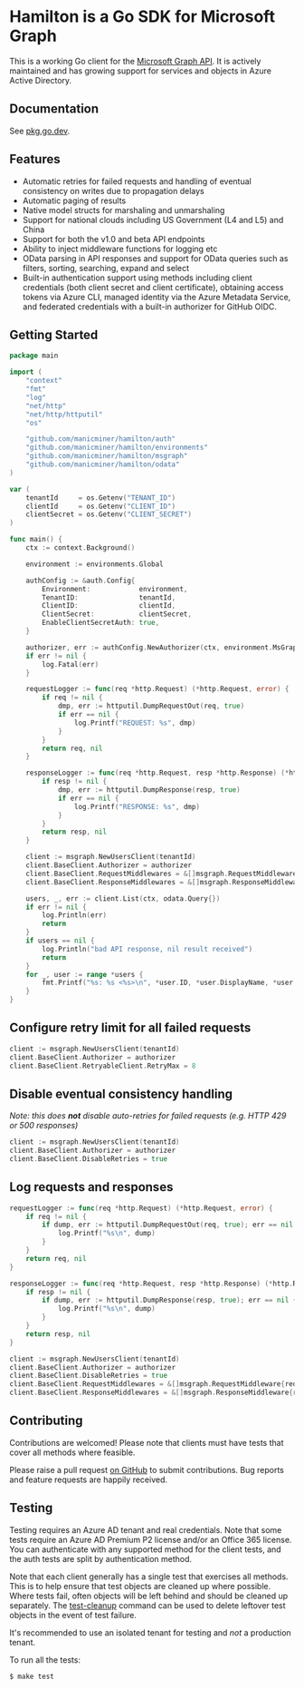 # Hamilton is a Go SDK for Microsoft Graph

This is a working Go client for the [Microsoft Graph API][ms-graph-docs]. It is actively maintained and has growing
support for services and objects in Azure Active Directory.

## Documentation

See [pkg.go.dev](https://pkg.go.dev/github.com/manicminer/hamilton).

## Features

- Automatic retries for failed requests and handling of eventual consistency on writes due to propagation delays
- Automatic paging of results
- Native model structs for marshaling and unmarshaling
- Support for national clouds including US Government (L4 and L5) and China
- Support for both the v1.0 and beta API endpoints
- Ability to inject middleware functions for logging etc
- OData parsing in API responses and support for OData queries such as filters, sorting, searching, expand and select
- Built-in authentication support using methods including client credentials (both client secret and client certificate), obtaining access tokens via Azure CLI, managed identity via the Azure Metadata Service, and federated credentials with a built-in authorizer for GitHub OIDC.

## Getting Started

```go
package main

import (
	"context"
	"fmt"
	"log"
	"net/http"
	"net/http/httputil"
	"os"

	"github.com/manicminer/hamilton/auth"
	"github.com/manicminer/hamilton/environments"
	"github.com/manicminer/hamilton/msgraph"
	"github.com/manicminer/hamilton/odata"
)

var (
	tenantId     = os.Getenv("TENANT_ID")
	clientId     = os.Getenv("CLIENT_ID")
	clientSecret = os.Getenv("CLIENT_SECRET")
)

func main() {
	ctx := context.Background()

	environment := environments.Global

	authConfig := &auth.Config{
		Environment:            environment,
		TenantID:               tenantId,
		ClientID:               clientId,
		ClientSecret:           clientSecret,
		EnableClientSecretAuth: true,
	}

	authorizer, err := authConfig.NewAuthorizer(ctx, environment.MsGraph)
	if err != nil {
		log.Fatal(err)
	}

	requestLogger := func(req *http.Request) (*http.Request, error) {
		if req != nil {
			dmp, err := httputil.DumpRequestOut(req, true)
			if err == nil {
				log.Printf("REQUEST: %s", dmp)
			}
		}
		return req, nil
	}

	responseLogger := func(req *http.Request, resp *http.Response) (*http.Response, error) {
		if resp != nil {
			dmp, err := httputil.DumpResponse(resp, true)
			if err == nil {
				log.Printf("RESPONSE: %s", dmp)
			}
		}
		return resp, nil
	}

	client := msgraph.NewUsersClient(tenantId)
	client.BaseClient.Authorizer = authorizer
	client.BaseClient.RequestMiddlewares = &[]msgraph.RequestMiddleware{requestLogger}
	client.BaseClient.ResponseMiddlewares = &[]msgraph.ResponseMiddleware{responseLogger}

	users, _, err := client.List(ctx, odata.Query{})
	if err != nil {
		log.Println(err)
		return
	}
	if users == nil {
		log.Println("bad API response, nil result received")
		return
	}
	for _, user := range *users {
		fmt.Printf("%s: %s <%s>\n", *user.ID, *user.DisplayName, *user.UserPrincipalName)
	}
}
```

## Configure retry limit for all failed requests

```go
client := msgraph.NewUsersClient(tenantId)
client.BaseClient.Authorizer = authorizer
client.BaseClient.RetryableClient.RetryMax = 8
```

## Disable eventual consistency handling

_Note: this does **not** disable auto-retries for failed requests (e.g. HTTP 429 or 500 responses)_

```go
client := msgraph.NewUsersClient(tenantId)
client.BaseClient.Authorizer = authorizer
client.BaseClient.DisableRetries = true
```

## Log requests and responses

```go
requestLogger := func(req *http.Request) (*http.Request, error) {
	if req != nil {
		if dump, err := httputil.DumpRequestOut(req, true); err == nil {
			log.Printf("%s\n", dump)
		}
	}
	return req, nil
}

responseLogger := func(req *http.Request, resp *http.Response) (*http.Response, error) {
	if resp != nil {
		if dump, err := httputil.DumpResponse(resp, true); err == nil {
			log.Printf("%s\n", dump)
		}
	}
	return resp, nil
}

client := msgraph.NewUsersClient(tenantId)
client.BaseClient.Authorizer = authorizer
client.BaseClient.DisableRetries = true
client.BaseClient.RequestMiddlewares = &[]msgraph.RequestMiddleware{requestLogger}
client.BaseClient.ResponseMiddlewares = &[]msgraph.ResponseMiddleware{responseLogger}
```

## Contributing

Contributions are welcomed! Please note that clients must have tests that cover all methods where feasible.

Please raise a pull request [on GitHub][gh-project] to submit contributions. Bug reports and feature requests are happily received.

## Testing

Testing requires an Azure AD tenant and real credentials. Note that some tests require an Azure AD Premium P2 license and/or an Office 365 license.
You can authenticate with any supported method for the client tests, and the auth tests are split by authentication method.

Note that each client generally has a single test that exercises all methods. This is to help ensure that test objects
are cleaned up where possible. Where tests fail, often objects will be left behind and should be cleaned up separately.
The [test-cleanup](https://github.com/manicminer/hamilton/tree/main/internal/cmd/test-cleanup) command can be used to
delete leftover test objects in the event of test failure.

It's recommended to use an isolated tenant for testing and _not_ a production tenant.

To run all the tests:
```shell
$ make test
```

[gh-project]: https://github.com/manicminer/hamilton
[ms-graph-docs]: https://docs.microsoft.com/en-us/graph/overview

